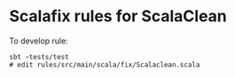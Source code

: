 # Scalafix rules for ScalaClean

To develop rule:
```
sbt ~tests/test
# edit rules/src/main/scala/fix/Scalaclean.scala
```
